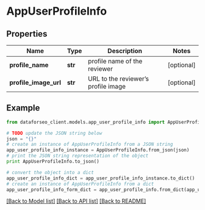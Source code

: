 # AppUserProfileInfo


## Properties

Name | Type | Description | Notes
------------ | ------------- | ------------- | -------------
**profile_name** | **str** | profile name of the reviewer | [optional] 
**profile_image_url** | **str** | URL to the reviewer’s profile image | [optional] 

## Example

```python
from dataforseo_client.models.app_user_profile_info import AppUserProfileInfo

# TODO update the JSON string below
json = "{}"
# create an instance of AppUserProfileInfo from a JSON string
app_user_profile_info_instance = AppUserProfileInfo.from_json(json)
# print the JSON string representation of the object
print AppUserProfileInfo.to_json()

# convert the object into a dict
app_user_profile_info_dict = app_user_profile_info_instance.to_dict()
# create an instance of AppUserProfileInfo from a dict
app_user_profile_info_form_dict = app_user_profile_info.from_dict(app_user_profile_info_dict)
```
[[Back to Model list]](../README.md#documentation-for-models) [[Back to API list]](../README.md#documentation-for-api-endpoints) [[Back to README]](../README.md)


